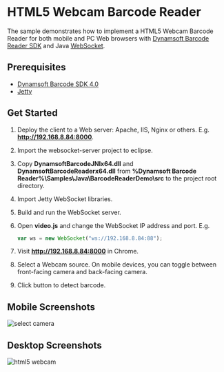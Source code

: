 # HTML5 Webcam Barcode Reader
The sample demonstrates how to implement a HTML5 Webcam Barcode Reader for both mobile and PC Web browsers with [Dynamsoft Barcode Reader SDK][1] and Java [WebSocket][2]. 

Prerequisites
-------------
* [Dynamsoft Barcode SDK 4.0][3]
* [Jetty][4]

Get Started
-----------
1. Deploy the client to a Web server: Apache, IIS, Nginx or others. E.g. **http://192.168.8.84:8000**.
2. Import the websocket-server project to eclipse.
3. Copy **DynamsoftBarcodeJNIx64.dll** and **DynamsoftBarcodeReaderx64.dll** from **%Dynamsoft Barcode Reader%\Samples\Java\BarcodeReaderDemo\src** to the project root directory.
4. Import Jetty WebSocket libraries.
5. Build and run the WebSocket server.
6. Open **video.js** and change the WebSocket IP address and port. E.g.

    ```JavaScript
    var ws = new WebSocket("ws://192.168.8.84:88");
    ```
7. Visit **http://192.168.8.84:8000** in Chrome.
8. Select a Webcam source. On mobile devices, you can toggle between front-facing camera and back-facing camera.
9. Click button to detect barcode.

Mobile Screenshots
--------------------
![select camera](http://www.codepool.biz/wp-content/uploads/2015/12/mobile_camera-576x1024.png)

Desktop Screenshots
--------------------
![html5 webcam](http://www.codepool.biz/wp-content/uploads/2015/12/desktop_barcode_result-1024x684.png)

[1]:http://www.dynamsoft.com/Products/Dynamic-Barcode-Reader.aspx
[2]:https://developer.mozilla.org/en-US/docs/Web/API/WebSockets_API
[3]:http://www.dynamsoft.com/Downloads/Dynamic-Barcode-Reader-Download.aspx
[4]:http://www.eclipse.org/jetty/
